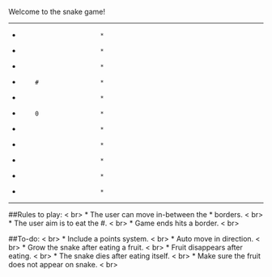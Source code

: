 
Welcome to the snake game!

*****************************
*                           *
*                           *
*                           *
*         #                 *
*                           *
*         0                 *
*                           *
*                           *
*                           *
*                           *
*                           *
***************************** 

##Rules to play: < br>
    * The user can move in-between the * borders. < br>
    * The user aim is to eat the #.  < br>
    * Game ends hits a border. < br>
    
##To-do: < br>
    * Include a points system. < br>
    * Auto move in direction. < br>
    * Grow the snake after eating a fruit. < br>
    * Fruit disappears after eating. < br>
    * The snake dies after eating itself. < br>
    * Make sure the fruit does not appear on snake. < br>

